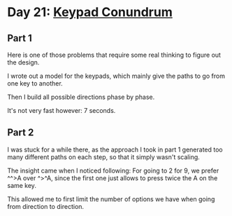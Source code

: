 # Day 21: [Keypad Conundrum](https://adventofcode.com/2024/day/21)

## Part 1

Here is one of those problems that require some real thinking to figure out the design.

I wrote out a model for the keypads, which mainly give the paths to go from one key to another.

Then I build all possible directions phase by phase.

It's not very fast however: 7 seconds.

## Part 2

I was stuck for a while there, as the approach I took in part 1 generated too many different paths on each step, so that it simply wasn't scaling.

The insight came when I noticed following: For going to 2 for 9, we prefer ^^>A over ^>^A, since the first one just allows to press twice the A on the same key.

This allowed me to first limit the number of options we have when going from direction to direction.